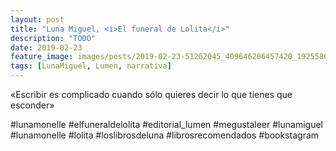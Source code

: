 ```yaml
---
layout: post
title: "Luna Miguel, <i>El funeral de Lolita</i>"
description: "TODO"
date: 2019-02-23
feature_image: images/posts/2019-02-23-51262045_409646206457420_1925586802383585869_n_18016929523125234.jpg
tags: [LunaMiguel, Lumen, narrativa]
---
```


«Escribir es complicado cuando sólo quieres decir lo que tienes que esconder»
<!--more-->

#lunamonelle #elfuneraldelolita #editorial_lumen #megustaleer #lunamiguel #lunamonelle #lolita #loslibrosdeluna #librosrecomendados #bookstagram


